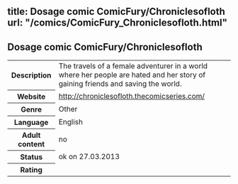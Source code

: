 title: Dosage comic ComicFury/Chroniclesofloth
url: "/comics/ComicFury_Chroniclesofloth.html"
---
Dosage comic ComicFury/Chroniclesofloth
-----------------------------------------

<table class="comicinfo">
<tr>
<th>Description</th><td>The travels of a female adventurer in a world where her people are hated and her story of gaining friends and saving the world.</td>
</tr>
<tr>
<th>Website</th><td><a href="http://chroniclesofloth.thecomicseries.com/">http://chroniclesofloth.thecomicseries.com/</a></td>
</tr>
<tr>
<th>Genre</th><td>Other</td>
</tr>
<tr>
<th>Language</th><td>English</td>
</tr>
<tr>
<th>Adult content</th><td>no</td>
</tr>
<tr>
<th>Status</th><td>ok on 27.03.2013</td>
</tr>
<tr>
<th>Rating</th><td><div class="g-plusone" data-size="standard" data-annotation="bubble"
 data-href="http://chroniclesofloth.thecomicseries.com/"></div></td>
</tr>
</table>
<script type="text/javascript">
  (function() {
    var po = document.createElement('script'); po.type = 'text/javascript'; po.async = true;
    po.src = 'https://apis.google.com/js/plusone.js';
    var s = document.getElementsByTagName('script')[0]; s.parentNode.insertBefore(po, s);
  })();
</script>
